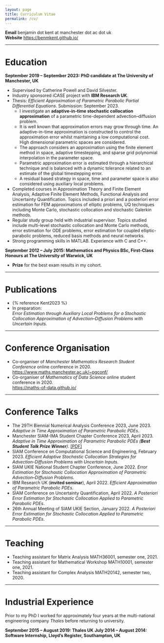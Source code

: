 ```yaml
---
layout: page
title: Curriculum Vitae
permalink: /cv/
---
```



**Email** benjamin dot kent at manchester dot ac dot uk  
**Website** <https://benmkent.github.io/>

------------------------------------------------------------------------

# Education

**September 2019 – September 2023: PhD candidate at The University of Manchester, UK**
-   Supervised by Catherine Powell and David Silvester.
-   Industry sponsored iCASE project with **IBM Research UK**.
-   Thesis: *Efficient Approximation of Parametric Parabolic Partial Differential Equations*.
    Submission: September 2023.
    -   I investigate an **adaptive-in-time stochastic collocation approximation** of a parametric time-dependent advection–diffusion problem.
    -   It is well known that approximation errors may grow through time. An adaptive-in-time approximation is constructed to control the approximation error whilst maintaining a low computational cost. High dimensional parametric spaces are considered.
    -   The approach considers an approximation using the finite element method in space, adaptive timestepping, and sparse grid polynomial interpolation in the parameter space.
    -   Parametric approximation error is estimated through a hierarchical technique and is balanced with a dynamic tolerance related to an estimate of the global timestepping error.
    -   A residual based strategy in space, time and parameter space is also considered using auxiliary local problems.
-   Completed courses in Approximation Theory and Finite Element Analysis, Adaptive Finite Element Methods, Functional Analysis and Uncertainty Quantification. Topics included a priori and a posteriori error estimation for FEM approximations of elliptic problems, UQ techniques including Monte Carlo, stochastic collocation and stochastic Galerkin methods.
-   Regular study group held with industrial supervisor. Topics studied include multi-level stochastic collocation and Monte Carlo methods, error estimation for ODE problems, error estimation for coupled elliptic-parabolic problems, reduced basis methods and neural networks.
-   Strong programming skills in MATLAB. Experience with C and C++.

**September 2012 – July 2015: Mathematics and Physics BSc, First-Class Honours at The University of Warwick, UK**

-   **Prize** for the best exam results in my cohort.

------------------------------------------------------------------------

# Publications
- {% reference Kent2023 %}
-   In preparation:  
    *Error Estimation through Auxiliary Local Problems for a Stochastic Collocation Approximation of Advection–Diffusion Problems with Uncertain Inputs.*

------------------------------------------------------------------------

# Conference Organisation

-   Co-organiser of *Manchester Mathematics Research Student Conference* online conference in 2020.  
    <https://www.maths.manchester.ac.uk/~pgconf/>
-   Co-organiser of *Mathematics of Data Science* online student conference in 2020.  
    <https://maths-of-data.github.io/>

------------------------------------------------------------------------

# Conference Talks

-   The 29TH Biennial Numerical Analysis Conference 2023, June 2023.
    *Adaptive in Time Approximation of Parametric Parabolic PDEs*.
-   Manchester SIAM-IMA Student Chapter Conference 2023, April 2023.
    *Adaptive in Time Approximation of Parametric Parabolic PDEs (**Best Student Talk Prize Winner**)*. [\[PDF\]](/assets/slides/bk-siam-student-conference.pdf)
-   SIAM Conference on Computational Science and Engineering, February 2023. 
    *Efficient Adaptive Stochastic Collocation Strategies for Advection-Diffusion Problems with Uncertain Inputs*.
-   SIAM UKIE National Student Chapter Conference, June 2022.
    *Error Estimation for Stochastic Collocation Approximation of Parametric
    Advection–Diffusion Problems*.
-   IBM Research UK (**invited seminar**), April 2022.
    *Efficient Approximation of Parametric Parabolic PDEs*.
-   SIAM Conference on Uncertainty Quantification, April 2022.
    *A Posteriori Error Estimation for Stochastic Collocation Applied to Parametric Parabolic PDEs*.
-   26th Annual Meeting of SIAM UKIE Section, January 2022. 
    *A Posteriori Error Estimation for Stochastic Collocation Applied to Parametric Parabolic PDEs*.

------------------------------------------------------------------------

# Teaching

-   Teaching assistant for Matrix Analysis MATH36001, semester one, 2021.
-   Teaching assistant for Mathematical Workshop MATH10001, semester one, 2021.
-   Teaching assistant for Complex Analysis MATH20142, semester two, 2020.

------------------------------------------------------------------------

# Industrial Experience

Prior to my PhD I worked for approximately four years at the multi-national engineering company *Thales* before returning to university.

**September 2015 – August 2019: Thales UK**
**July 2014 – August 2014: Software Internship, Lloyd’s Register, Southampton, UK**
